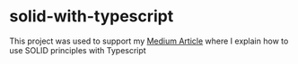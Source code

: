# solid-with-typescript

This project was used to support my [Medium Article](https://makinhs.medium.com/how-to-apply-solid-principles-with-typescript-in-an-easy-way-b91b53bc9853) where I explain how to use SOLID principles with Typescript
